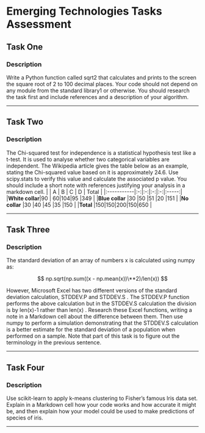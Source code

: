 # Emerging Technologies Tasks Assessment
## Task One
### Description
Write a Python function called sqrt2 that calculates and
prints to the screen the square root of 2 to 100 decimal places. Your code should
not depend on any module from the standard library1 or otherwise. You should
research the task first and include references and a description of your algorithm.
***
## Task Two
### Description
The Chi-squared test for independence is a statistical
hypothesis test like a t-test. It is used to analyse whether two categorical variables
are independent. The Wikipedia article gives the table below as an example,
stating the Chi-squared value based on it is approximately 24.6. Use scipy.stats
to verify this value and calculate the associated p value. You should include a short
note with references justifying your analysis in a markdown cell.
|            | A | B | C | D | Total |
|:-----------|:-:|:-:|:-:|:-:|:-----:|
|**White collar**|90 | 60|104|95 |349    |
|**Blue collar** |30 |50 |51 |20 |151    |
|**No collar**   |30 |40 |45 |35 |150    |
|**Total**       |150|150|200|150|650    |
***
## Task Three
### Description
The standard deviation of an array of numbers x is
calculated using numpy as: 

$$ np.sqrt(np.sum((x - np.mean(x))\**2)/len(x)) $$

However, Microsoft Excel has two different versions of the standard deviation calculation,
STDDEV.P and STDDEV.S . The STDDEV.P function performs the above
calculation but in the STDDEV.S calculation the division is by len(x)-1 rather
than len(x) . Research these Excel functions, writing a note in a Markdown cell
about the difference between them. Then use numpy to perform a simulation
demonstrating that the STDDEV.S calculation is a better estimate for the standard
deviation of a population when performed on a sample. Note that part of
this task is to figure out the terminology in the previous sentence.
***
## Task Four
### Description
Use scikit-learn to apply k-means clustering to
Fisher’s famous Iris data set. Explain in a Markdown cell how your code works and how accurate it might
be, and then explain how your model could be used to make predictions of species
of iris.
***
